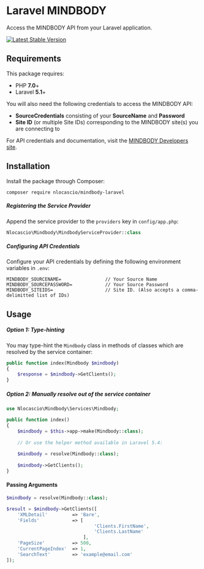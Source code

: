 # Laravel MINDBODY
Access the MINDBODY API from your Laravel application.

[![Latest Stable Version](https://img.shields.io/github/release/nlocascio/mindbody-laravel.svg?style=flat-square)](https://packagist.org/packages/nlocascio/mindbody-laravel)

## Requirements
This package requires:
- PHP __7.0__+
- Laravel __5.1__+

You will also need the following credentials to access the MINDBODY API:
- __SourceCredentials__ consisting of your __SourceName__ and __Password__
- __Site ID__ (or multiple Site IDs) corresponding to the MINDBODY site(s) you are connecting to 

For API credentials and documentation, visit the [MINDBODY Developers site](https://developers.mindbodyonline.com/).

## Installation
Install the package through Composer:
```
composer require nlocascio/mindbody-laravel
```
##### Registering the Service Provider
Append the service provider to the `providers` key in  `config/app.php`:
```php
Nlocascio\Mindbody\MindbodyServiceProvider::class
```
##### Configuring API Credentials
Configure your API credentials by defining the following environment variables in `.env`:
```
MINDBODY_SOURCENAME=                // Your Source Name
MINDBODY_SOURCEPASSWORD=            // Your Source Password
MINDBODY_SITEIDS=                   // Site ID. (Also accepts a comma-delimitted list of IDs)
```

## Usage
##### Option 1: Type-hinting
You may type-hint the `Mindbody` class in methods of classes which are resolved by the service container:
```php
public function index(Mindbody $mindbody)
{
    $response = $mindbody->GetClients();
}
```

##### Option 2: Manually resolve out of the service container
```php
use Nlocascio\Mindbody\Services\Mindbody;

public function index()
{
    $mindbody = $this->app->make(Mindbody::class);
    
    // Or use the helper method available in Laravel 5.4:
    
    $mindbody = resolve(Mindbody::class);
    
    $mindbody->GetClients();
}
```

#### Passing Arguments
```php
$mindbody = resolve(Mindbody::class);

$result = $mindbody->GetClients([
    'XMLDetail'         => 'Bare',
    'Fields'            => [
                                'Clients.FirstName',
                                'Clients.LastName'
                            ],
    'PageSize'          => 500,
    'CurrentPageIndex'  => 1,
    'SearchText'        => 'example@email.com'
]);
```
